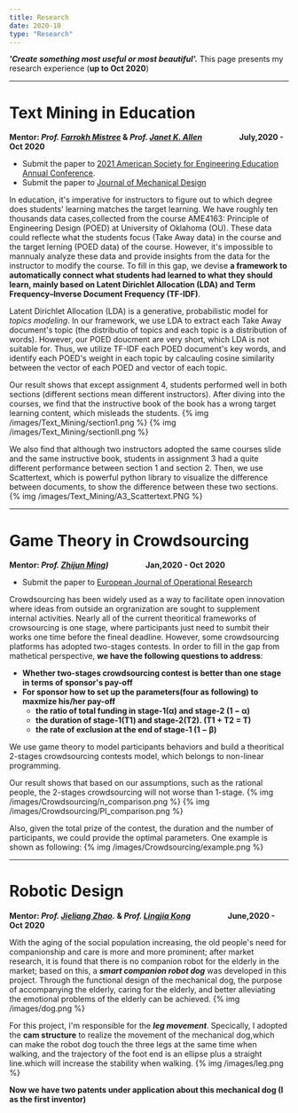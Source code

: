 ```yaml
---
title: Research
date: 2020-10
type: "Research"
---
```


**_'Create something most useful or most beautiful'._**   This page presents my research experience (**up to Oct 2020**)

---
# Text Mining in Education

**Mentor: *Prof. [Farrokh Mistree](http://http://scholar.google.com/citations?user=l1N0Nj0AAAAJ&hl=en)* & *Prof. [Janet K. Allen](http://https://scholar.google.com/citations?user=oJNeHV0AAAAJ&hl=en)***     &nbsp; &nbsp; &nbsp; &nbsp; &nbsp; &nbsp; &nbsp; &nbsp; **July,2020 - Oct 2020**

* Submit the paper to [2021 American Society for Engineering Education Annual Conference](https://www.asee.org/).
* Submit the paper to [Journal of Mechanical Design](https://asmedigitalcollection.asme.org/mechanicaldesign)

In education, it's imperative for instructors to figure out to which degree does students' learning matches the target learning. We have roughly ten thousands data cases,collected from the course AME4163: Principle of Engineering Design (POED) at University of Oklahoma (OU). These data could reflecte what the students focus (Take Away data) in the course and the target lerning (POED data) of the course. However, it's impossible to mannualy analyze these data and provide insights from the data for the instructor to modify the course. To fill in this gap, we devise **a framework to automatically connect what students had learned to what they should learn, mainly based on Latent Dirichlet Allocation (LDA) and Term Frequency–Inverse Document Frequency (TF-IDF)**.


Latent Dirichlet Allocation (LDA) is a generative, probabilistic model for *topics modeling*. In our framework, we use LDA to extract each Take Away document's topic (the distributio of topics and each topic is a distribution of words). However, our POED doucment are very short, which LDA is not suitable for. Thus, we utilize TF-IDF each POED document's key words, and identify each POED's weight in each topic by calcauling cosine similarity between the vector of each POED and vector of each topic.

Our result shows that except assignment 4, students performed well in both sections (different sections mean different instructors). After diving into the courses, we find that the instructive book of the book has a wrong target learning content, which misleads the students. 
{% img /images/Text_Mining/section1.png %}   {% img /images/Text_Mining/sectionII.png %}   

We also find that although two instructors adopted the same courses slide and the same instructive book, students in assignment 3 had a quite different performance between section 1 and section 2. Then, we use Scattertext, which is powerful python library to visualize the difference between documents, to show the difference between these two sections. 
{% img /images/Text_Mining/A3_Scattertext.PNG %}  

----
# Game Theory in Crowdsourcing

**Mentor: *Prof. [Zhijun Ming](https://scholar.google.com/citations?user=x1ulAm4AAAAJ&hl=en))***     &nbsp; &nbsp; &nbsp; &nbsp; &nbsp; &nbsp; &nbsp; &nbsp; **Jan,2020 - Oct 2020**

* Submit the paper to [European Journal of Operational Research](https://www.journals.elsevier.com/european-journal-of-operational-research)

Crowdsourcing has been widely used as a way to facilitate open innovation where ideas from outside an orgranization are sought to supplement internal activities. 
Nearly all of the current theoritical frameworks of crowsourcing is one stage, where participants just need to sumbit their works one time before the fineal deadline. However, some crowdsourcing platforms has adopted two-stages contests. In order to fill in the gap from mathetical perspective, **we have the following questions to address**:

- **Whether two-stages crowdsourcing contest is better than one stage in terms of sponsor's pay-off**
- **For sponsor how to set up the parameters(four as following) to maxmize his/her pay-off**
  - **the ratio of total funding in stage-1(α) and stage-2 (1 − α)**
  - **the duration of stage-1(T1) and stage-2(T2). (T1 + T2 = T)**
  - **the rate of exclusion at the end of stage-1 (1 − β)**

We use game theory to model participants behaviors and build a theoritical 2-stages crowdsourcing contests model, which belongs to non-linear programming.

Our result shows that based on our assumptions, such as the rational people, the 2-stages crowdsourcing will not worse than 1-stage. 
{% img /images/Crowdsourcing/n_comparison.png %}   {% img /images/Crowdsourcing/PI_comparison.png %} 

Also, given the total prize of the contest, the duration and the number of participants, we could provide the optimal parameters. One example is shown as following:
{% img /images/Crowdsourcing/example.png %} 

----
# Robotic Design

**Mentor: *Prof. [Jieliang Zhao](http://scholar.google.com/citations).* & *Prof. [Lingjia Kong](http://me-english.bit.edu.cn/people/faculty/k/125069.htm)***     &nbsp; &nbsp; &nbsp; &nbsp; &nbsp; &nbsp; &nbsp; &nbsp; **June,2020 - Oct 2020**


With the aging of the social population increasing, the old people's need for companionship and care is more and more prominent; after market research, it is found that there is no companion robot for the elderly in the market; based on this, a **_smart companion robot dog_** was developed in this project. Through the functional design of the mechanical dog, the purpose of accompanying the elderly, caring for the elderly, and better alleviating the emotional problems of the elderly can be achieved.
{% img /images/dog.png %} 

For this project, I'm responsible for the **_leg movement_**. Specically, I adopted the **cam structure** to realize the movement of the mechanical dog,which can make the robot dog touch the three legs at the same time when walking, and the trajectory of the foot end is an ellipse plus a straight line.which will increase the stability when walking.
{% img /images/leg.png %} 

**Now we have two patents under application about this mechanical dog (I as the first inventor)**

